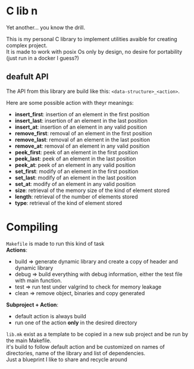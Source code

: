 # C lib n
Yet another... you know the drill.

This is my personal C library to implement utilities avaible for creating complex project.  
It is made to work with posix Os only by design, no desire for portability (just run in a docker I guess?)  

## deafult API

The API from this library are build like this: `<data-structure>_<action>`.  

Here are some possible action with theyr meanings:  
- **insert_first**: insertion of an element in the first position  
- **insert_last**: insertion of an element in the last position  
- **insert_at**: insertion of an element in any valid position  
- **remove_first**: removal of an element in the first position  
- **remove_last**: removal of an element in the last position  
- **remove_at**: removal of an element in any valid position  
- **peek_first**: peek of an element in the first position  
- **peek_last**: peek of an element in the last position  
- **peek_at**: peek of an element in any valid position  
- **set_first**: modify of an element in the first position  
- **set_last**: modify of an element in the last position  
- **set_at**: modify of an element in any valid position  
- **size**: retrieval of the memory size of the kind of element stored  
- **length**: retrieval of the number of elements stored  
- **type**: retrieval of the kind of element stored

# Compiling

`Makefile` is made to run this kind of task  
**Actions**:
- build => generate dynamic library and create a copy of header and dynamic library
- debug => build everything with debug information, either the test file with main function.
- test => run test under valgrind to check for memory leakage
- clean => remove object, binaries and copy generated

**Subproject + Action**:
- default action is always build
- run one of the action **only** in the desired directory

`lib.mk` exist as a template to be copied in a new sub project and be run by the main Makefile.  
it's build to follow default action and be customized on names of directories, name of the library and list of dependencies.  
Just a blueprint I like to share and recycle around  
